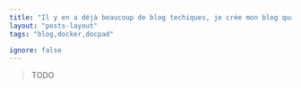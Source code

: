 ```yaml
---
title: "Il y en a déjà beaucoup de blog techiques, je crée mon blog quand même"
layout: "posts-layout"
tags: "blog,docker,docpad"

ignore: false
---
```


> TODO